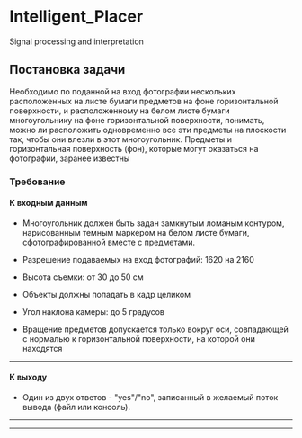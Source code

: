 # Intelligent_Placer
Signal processing and interpretation
## Постановка задачи
Необходимо по поданной на вход фотографии нескольких расположенных на листе бумаги предметов на фоне горизонтальной поверхности, и расположенному на белом листе бумаги многоугольнику на фоне горизонтальной поверхности, понимать, можно ли расположить одновременно все эти предметы на плоскости так, чтобы они влезли в этот многоугольник. Предметы и горизонтальная поверхность (фон), которые могут оказаться на фотографии, заранее известны

### Требование 
#### **К входным данным**

- Многоугольник должен быть задан замкнутым ломаным контуром, нарисованным темным маркером на белом листе бумаги, сфотографированной вместе с предметами.

- Разрешение подаваемых на вход фотографий: 1620 на 2160

- Высота съемки: от 30 до 50 см

- Объекты должны попадать в кадр целиком

- Угол наклона камеры: до 5 градусов 

- Вращение предметов допускается только вокруг оси, совпадающей с нормалью к горизонтальной поверхности, на которой они находятся
___
#### **К выходу**

- Один из двух ответов - "yes"/"no", записанный в желаемый поток вывода (файл или консоль).
___
___